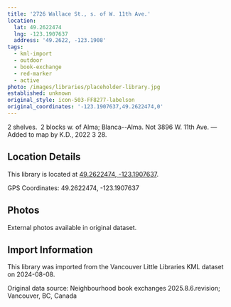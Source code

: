 ```yaml
---
title: '2726 Wallace St., s. of W. 11th Ave.'
location:
  lat: 49.2622474
  lng: -123.1907637
  address: '49.2622, -123.1908'
tags:
  - kml-import
  - outdoor
  - book-exchange
  - red-marker
  - active
photo: /images/libraries/placeholder-library.jpg
established: unknown
original_style: icon-503-FF8277-labelson
original_coordinates: '-123.1907637,49.2622474,0'
---
```

2 shelves.  2 blocks w. of Alma; Blanca--Alma.
Not 3896 W. 11th Ave.
—Added to map by K.D., 2022 3 28.

## Location Details

This library is located at [49.2622474, -123.1907637](https://www.google.com/maps?q=49.2622474,-123.1907637).

GPS Coordinates: 49.2622474, -123.1907637

## Photos

External photos available in original dataset.

## Import Information

This library was imported from the Vancouver Little Libraries KML dataset on 2024-08-08.

Original data source: Neighbourhood book exchanges 2025.8.6.revision; Vancouver, BC, Canada
